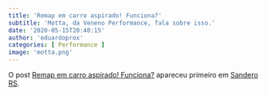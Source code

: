 ```yaml
---
title: 'Remap em carro aspirado! Funciona?'
subtitle: 'Motta, da Veneno Performance, fala sobre isso.'
date: '2020-05-15T20:40:15'
author: 'eduardoprox'
categories: [ Performance ]
image: 'motta.png'
---
```




O post [Remap em carro aspirado! Funciona?](https://sanderors.com/remap-em-carro-aspirado-funciona/) apareceu primeiro em [Sandero RS](https://sanderors.com).

